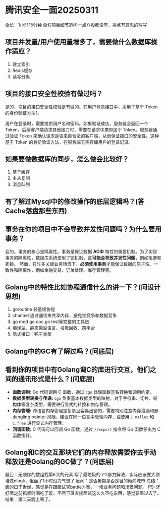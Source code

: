 # 腾讯安全一面20250311

全长：1小时15分钟
全程项目细节追问一点八股都没有，挑点有意思的写写

## 项目并发量/用户使用量增多了，需要做什么数据库操作适应？

1. 建立索引
2. Redis缓存
3. 读写分离



## 项目的接口安全性校验有做过吗？

是的，项目的接口安全性校验是有做的。在用户登录接口中，采用了基于 Token 的身份验证方法1。

用户在登录时，需要提供用户名和密码。如果验证成功，服务器会返回一个 Token。后续客户端请求其他接口时，需要在请求中携带这个 Token。服务器通过验证 Token 来确认请求是否来自合法的客户端，从而保证接口的安全性。这种基于 Token 的身份验证方法，在服务端无需存储用户的登录记录。



## 如果要做数据库的同步，怎么做会比较好？

1. 基于缓存
2. 主从复制
3. 消息队列



## 有了解过Mysql中的修改操作的底层逻辑吗？(答Cache落盘那些东西)





## 事务在你的项目中不会导致并发性问题吗？为什么要用事务？

会的。事务的核心是隔离性。事务是保证数据 **ACID** 特性的重要机制。为了实现事务的隔离性，数据库系统使用了锁机制，这**可能会导致并发性问题**，例如阻塞和死锁。 然而，在许多关键业务场景下，**必须使用事务**才能保证数据的原子性、一致性和隔离性，例如金融交易、订单处理、库存管理等。



## Golang中的特性比如协程通信什么的讲一下？(问设计思想)

1. goroutine 轻量级协程
2. channel 通过通信来共享内存，避免锁竞争和数据竞争
3. go mod go doc go test等完整的工具链
4. 编译型、静态类型语言、垃圾回收、跨平台
5. 隐式接口：鸭子类型



## Golang中的GC有了解过吗？(问底层)



## 看到你的项目中有Golang调C的库进行交互，他们之间的通讯形式是什么？(问底层)

- **函数调用:** Go 代码调用 C 函数，通过 `cgo` 处理函数签名转换和调用约定。
- **数据类型转换与传递:** `cgo` 负责基本数据类型的映射，对于字符串、切片、结构体等复杂类型，需要进行显式的转换和内存管理。
- **内存管理:** 跨语言内存管理是复杂且容易出错的，需要特别注意内存泄漏和悬 dangling pointer 风险，建议在同一语言中管理内存，或使用 `C.malloc` 和 `C.free` 进行显式内存管理。
- **回调函数:** C 代码可以回调 Go 函数，通过 `//export` 指令将 Go 函数导出为 C 函数指针。



## Golang和C的交互那块它们的内存释放需要你去手动释放还是Golang的GC做了？(问底层)





题目：无顺序的数组找第K大的元素
写了最垃圾的n^2暴力解法，实际应该要大顶堆做nlogk，但面了1小时没力气想了
反问：是否暑期是否是目的倾向城市
总结：面的口干舌燥，感觉是在跟面试官battle方案，一堆业务问题和场景问题。
PS: 还好面之前抓紧时间吃了饭，不然下班直接面试这么久不吃东西，感觉要晕过去了。
结果：第二天晚上寄了。

